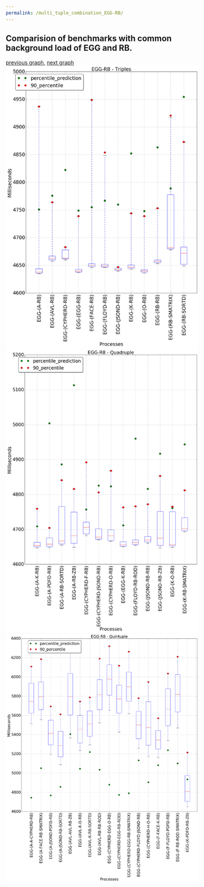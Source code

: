 ```yaml
---
permalink: /multi_tuple_combination_EGG-RB/
---
```



 ## Comparision of benchmarks with common background load of EGG and RB.

[previous graph](../multi_tuple_combination_EGG-PDFD/), [next graph](../multi_tuple_combination_EGG-ROD/)
![graph figure](./images/triple/EGG/EGG-RB_box.png)![graph figure](./images/quadruple/EGG/EGG-RB_box.png)![graph figure](./images/quintuple/EGG/EGG-RB_box.png)